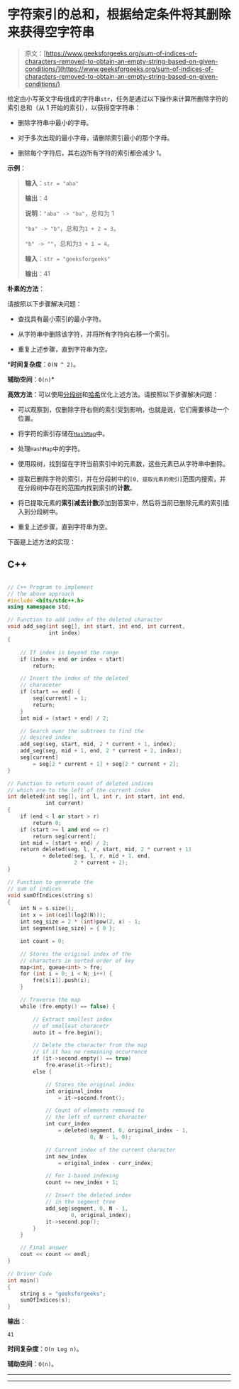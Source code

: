 # 字符索引的总和，根据给定条件将其删除来获得空字符串

> 原文：[https://www.geeksforgeeks.org/sum-of-indices-of-characters-removed-to-obtain-an-empty-string-based-on-given-conditions/](https://www.geeksforgeeks.org/sum-of-indices-of-characters-removed-to-obtain-an-empty-string-based-on-given-conditions/)

给定由小写英文字母组成的字符串`str`，任务是通过以下操作来计算所删除字符的索引总和（从 1 开始的索引），以获得空字符串：

*   删除字符串中最小的字母。

*   对于多次出现的最小字母，请删除索引最小的那个字母。

*   删除每个字符后，其右边所有字符的索引都会减少 1。

**示例**：

> **输入**：`str = "aba"`
>
> **输出**：4
>
> **说明**：`"aba" -> "ba"`，总和为 1
>
> `"ba" -> "b"`，总和为`1 + 2 = 3`。
>
> `"b" -> ""`，总和为`3 + 1 = 4`。
> 
> **输入**：`str = "geeksforgeeks"`
>
> **输出**：41

**朴素的方法**：

请按照以下步骤解决问题：

*   查找具有最小索引的最小字符。

*   从字符串中删除该字符，并将所有字符向右移一个索引。

*   重复上述步骤，直到字符串为空。

***时间复杂度**：`O(N ^ 2)`。

**辅助空间**：`O(n)`*

**高效方法**：可以使用[分段树](http://www.geeksforgeeks.org/segment-tree-set-1-sum-of-given-range/)和[哈希](https://www.geeksforgeeks.org/hashing-data-structure/)优化上述方法。请按照以下步骤解决问题：

*   可以观察到，仅删除字符右侧的索引受到影响，也就是说，它们需要移动一个位置。

*   将字符的索引存储在[`HashMap`](http://www.geeksforgeeks.org/java-util-hashmap-in-java/)中。

*   处理`HashMap`中的字符。

*   使用段树，找到留在字符当前索引中的元素数，这些元素已从字符串中删除。

*   提取已删除字符的索引，并在分段树中的`[0, 提取元素的索引]`范围内搜索，并在分段树中存在的范围内找到索引的**计数**。

*   将已提取元素的**索引减去计数**添加到答案中，然后将当前已删除元素的索引插入到分段树中。

*   重复上述步骤，直到字符串为空。

下面是上述方法的实现：

## C++

```cpp

// C++ Program to implement 
// the above approach 
#include <bits/stdc++.h> 
using namespace std; 

// Function to add index of the deleted character 
void add_seg(int seg[], int start, int end, int current, 
             int index) 
{ 

    // If index is beyond the range 
    if (index > end or index < start) 
        return; 

    // Insert the index of the deleted 
    // characeter 
    if (start == end) { 
        seg[current] = 1; 
        return; 
    } 
    int mid = (start + end) / 2; 

    // Search over the subtrees to find the 
    // desired index 
    add_seg(seg, start, mid, 2 * current + 1, index); 
    add_seg(seg, mid + 1, end, 2 * current + 2, index); 
    seg[current] 
        = seg[2 * current + 1] + seg[2 * current + 2]; 
} 

// Function to return count of deleted indices 
// which are to the left of the current index 
int deleted(int seg[], int l, int r, int start, int end, 
            int current) 
{ 
    if (end < l or start > r) 
        return 0; 
    if (start >= l and end <= r) 
        return seg[current]; 
    int mid = (start + end) / 2; 
    return deleted(seg, l, r, start, mid, 2 * current + 1) 
           + deleted(seg, l, r, mid + 1, end, 
                     2 * current + 2); 
} 

// Function to generate the  
// sum of indices  
void sumOfIndices(string s) 
{ 
    int N = s.size(); 
    int x = int(ceil(log2(N))); 
    int seg_size = 2 * (int)pow(2, x) - 1; 
    int segment[seg_size] = { 0 }; 

    int count = 0; 

    // Stores the original index of the 
    // characters in sorted order of key 
    map<int, queue<int> > fre; 
    for (int i = 0; i < N; i++) { 
        fre[s[i]].push(i); 
    } 

    // Traverse the map 
    while (fre.empty() == false) { 

        // Extract smallest index 
        // of smallest characetr 
        auto it = fre.begin(); 

        // Delete the character from the map 
        // if it has no remaining occurrence 
        if (it->second.empty() == true) 
            fre.erase(it->first); 
        else { 

            // Stores the original index 
            int original_index 
                = it->second.front(); 

            // Count of elements removed to 
            // the left of current character 
            int curr_index 
                = deleted(segment, 0, original_index - 1, 
                          0, N - 1, 0); 

            // Current index of the current character 
            int new_index 
                = original_index - curr_index; 

            // For 1-based indexing 
            count += new_index + 1; 

            // Insert the deleted index 
            // in the segment tree 
            add_seg(segment, 0, N - 1, 
                    0, original_index); 
            it->second.pop(); 
        } 
    } 

    // Final answer 
    cout << count << endl; 
} 

// Driver Code 
int main() 
{ 
    string s = "geeksforgeeks"; 
    sumOfIndices(s); 
}

```

**输出**：

```
41

```

**时间复杂度**：`O(n Log n)`。

**辅助空间**：`O(n)`。



* * *

* * *



